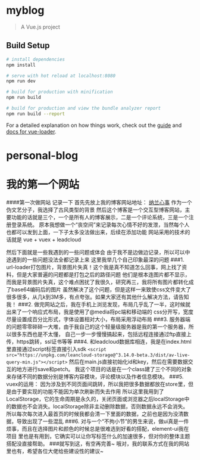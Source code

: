 # myblog

> A Vue.js project

## Build Setup

``` bash
# install dependencies
npm install

# serve with hot reload at localhost:8080
npm run dev

# build for production with minification
npm run build

# build for production and view the bundle analyzer report
npm run build --report
```

For a detailed explanation on how things work, check out the [guide](http://vuejs-templates.github.io/webpack/) and [docs for vue-loader](http://vuejs.github.io/vue-loader).
# personal-blog

# 我的第一个网站
####第一次做网站 记录一下
首先先放上我的博客网站地址：
[纳兰心事](https://www.lqy.kim)
作为一个伪文艺分子，我选择了古风类型的背景
然后这个博客是一个交互型博客网站，主要功能的话就是三个，一个是所有人的博客展示，二是一个评论系统，三是一个注册登录系统。
原本我想做一个“丧空间”来记录每次心情不好的发泄，当然每个人也都可以发到上面，一下子太多没法做出来，后续在添加功能
网站采用的技术的话就是 vue + vuex + leadcloud

然后下面就是一些我遇到的一些问题或体会
由于我不是边做边记录，所以可以中途遇到的一些问题没法全都记录上来
这里我举几个自己印象最深的问题
###1.
url-loader打包图片，背景图片失真！这个我是真不知道怎么回事，网上找了资料，但是大家普遍的问题都是打包之后的路径问题
他们是根本连图片都不显示，而我是背景图片失真，这个难点困扰了我很久，研究再三，我将所有图片都转化成了base64编码后的图片
虽然解决了这个问题，但是这样一来致使css文件变大了很多很多，从几k到3M多，有点夸张。如果大家还有其他什么解决方法，请告知我！
###2.
做完网站之后，我在手机上浏览发现，布局几乎乱了一半，这时候就出来了一个响应式布局，我是使用了@media将pc端和移动端的
css分开写，宽度尽量设置成百分比形式，字体设置相对大小，布局采用浮动布局
###3.
服务器端的问题零零碎碎一大堆，由于我自己的这个轻量级服务器是我的第一个服务器，所以很多东西也是不太懂，
自己一步一步慢慢搞起来，包括远程连接通过ftp直接上传，https跳转，ssl证书等等
###4.
和leadcloud数据库相连，我是在index.html里直接通过script标签直接引入sdk
`<script src="https://unpkg.com/leancloud-storage@^3.14.0-beta.3/dist/av-live-query-min.js"></script>`
然后在main.js直接初始化id和key，然后在需要数据交互的地方进行save和petch。
我这个项目的话是在一个class建了三个不同的对象来存储不同的数据分别是博客内容模块，评论模块以及作者信息模块。
###5.
vuex的运用：
因为涉及到不同页面间跳转，所以我把很多数据都放在store里，但是由于要实现的功能不能因为单次刷新而失去作用
所以这里我用到了LocalStorage，它的生命周期是永久的，关闭页面或浏览器之后localStorage中的数据也不会消失。localStorage除非主动删除数据，否则数据永远不会消失。
所以每次每次进入最首页的时候我都会清一下里面的数据，之前也是因为没清数据，导致出现了一些混乱
###6.
对与一个“不拘小节”的男生来说，做ui真是一件烦事，而且在选择图片和颜色的时候总是很难选到好看的搭配，element-ui我在项目
里也是有用到，它确实可以让你写标签什么的加速很多，但对你的整体主题搭配没直接帮助。
###就写到这，有空再完善~
哦对，我的联系方式在我的网站里也有，希望各位大佬给些建设性的建议~
